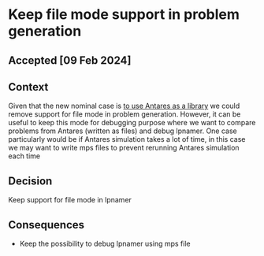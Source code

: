 # Keep file mode support in problem generation

## Accepted [09 Feb 2024]

## Context

Given that the new nominal case is [to use Antares as a library](Change_xpansion_nomila_case_to_use_simulator_lib.md) we
could remove
support for file mode in problem generation. However, it can be useful to keep this mode for debugging purpose where we
want to compare problems from Antares (written as files) and debug lpnamer. One case particularly would be if
Antares simulation
takes a lot of time, in this case we may want to write mps files to prevent rerunning Antares simulation each time

## Decision

Keep support for file mode in lpnamer

## Consequences

- Keep the possibility to debug lpnamer using mps file
